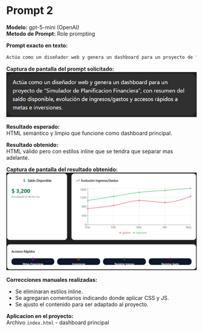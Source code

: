 # Prompt 2

**Modelo:** gpt-5-mini (OpenAI)  
**Metodo de Prompt:** Role prompting  

**Prompt exacto en texto:**

``` bash
Actúa como un diseñador web y genera un dashboard para un proyecto de "Simulador de Planificacion Financiera", con resumen del saldo disponible, evolución de ingresos/gastos y accesos rápidos a metas e inversiones.
```

**Captura de pantalla del prompt solicitado:**  
![alt text](image-2.png)

**Resultado esperado:**  
HTML semántico y limpio que funcione como dashboard principal.  

**Resultado obtenido:**  
HTML válido pero con estilos inline que se tendra que separar mas adelante.  

**Captura de pantalla del resultado obtenido:**  
![alt text](image-3.png)

**Correcciones manuales realizadas:**
* Se eliminaran estilos inline.  
* Se agregaran comentarios indicando donde aplicar CSS y JS.  
* Se ajusto el contenido para ser adaptado al proyecto.  

**Aplicacion en el proyecto:**  
Archivo `index.html` - dashboard principal
